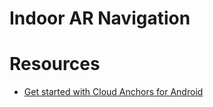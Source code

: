 # Indoor AR Navigation

# Resources
* [Get started with Cloud Anchors for Android](https://developers.google.com/ar/develop/java/cloud-anchors/cloud-anchors-quickstart-android)
